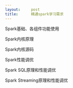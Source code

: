 ```yaml
---
layout:     post
title:      精通spark学习需求
---
```

<div id="article_content" class="article_content clearfix csdn-tracking-statistics" data-pid="blog" data-mod="popu_307" data-dsm="post">
								            <link rel="stylesheet" href="https://csdnimg.cn/release/phoenix/template/css/ck_htmledit_views-f76675cdea.css">
						<div class="htmledit_views" id="content_views">
                <p>Spark基础、各组件功能使用</p>

<p>Spark内核原理</p>

<p>Spark内核源码</p>

<p>Spark性能调优</p>

<p>Spark SQL原理和性能调优</p>

<p>Spark Streaming原理和性能调优</p>            </div>
                </div>